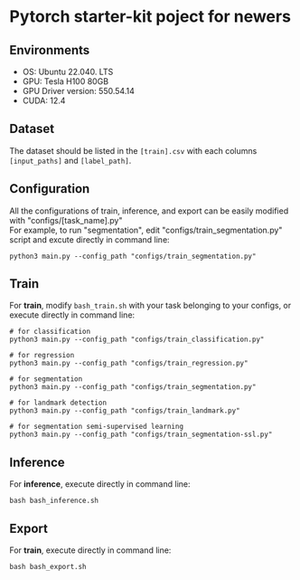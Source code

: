 # Pytorch starter-kit poject for newers


## Environments

- OS: Ubuntu 22.040. LTS
- GPU: Tesla H100 80GB
- GPU Driver version: 550.54.14
- CUDA: 12.4

## Dataset
The dataset should be listed in the `[train].csv` with each columns `[input_paths]` and `[label_path]`.

## Configuration
All the configurations of train, inference, and export can be easily modified with "configs/[task_name].py"<br>
For example, to run "segmentation", edit "configs/train_segmentation.py" script and excute directly in command line:
```
python3 main.py --config_path "configs/train_segmentation.py"
```


## Train
For <b>train</b>, modify `bash_train.sh` with your task belonging to your configs, or execute directly in command line:
```
# for classification
python3 main.py --config_path "configs/train_classification.py"

# for regression
python3 main.py --config_path "configs/train_regression.py"

# for segmentation
python3 main.py --config_path "configs/train_segmentation.py"

# for landmark detection
python3 main.py --config_path "configs/train_landmark.py"

# for segmentation semi-supervised learning
python3 main.py --config_path "configs/train_segmentation-ssl.py"
```


## Inference
For <b>inference</b>, execute directly in command line:
```
bash bash_inference.sh
```


## Export
For <b>train</b>, execute directly in command line:
```
bash bash_export.sh
```
